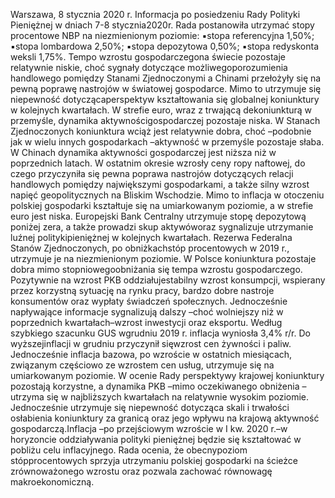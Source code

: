 Warszawa, 8 stycznia 2020 r.
Informacja po posiedzeniu Rady Polityki Pieniężnej
w dniach 7-8 stycznia2020r.
Rada postanowiła utrzymać stopy procentowe NBP na niezmienionym poziomie:
▪stopa referencyjna 1,50%;
▪stopa lombardowa 2,50%;
▪stopa depozytowa 0,50%;
▪stopa redyskonta weksli 1,75%.
Tempo wzrostu gospodarczegona świecie pozostaje relatywnie niskie, choć sygnały
dotyczące możliwegoporozumienia handlowego pomiędzy Stanami Zjednoczonymi a
Chinami przełożyły się na pewną poprawę nastrojów w światowej gospodarce. Mimo to
utrzymuje się niepewność dotyczącaperspektyw kształtowania się globalnej koniunktury
w kolejnych kwartałach. W strefie euro, wraz z trwającą dekoniunkturą w przemyśle,
dynamika aktywnościgospodarczej pozostaje niska. W Stanach Zjednoczonych
koniunktura wciąż jest relatywnie dobra, choć –podobnie jak w wielu innych
gospodarkach –aktywność w przemyśle pozostaje słaba. W Chinach dynamika
aktywności gospodarczej jest niższa niż w poprzednich latach.
W ostatnim okresie wzrosły ceny ropy naftowej, do czego przyczyniła się pewna
poprawa nastrojów dotyczących relacji handlowych pomiędzy największymi
gospodarkami, a także silny wzrost napięć geopolitycznych na Bliskim Wschodzie. Mimo
to inflacja w otoczeniu polskiej gospodarki kształtuje się na umiarkowanym poziomie, a
w strefie euro jest niska.
Europejski Bank Centralny utrzymuje stopę depozytową poniżej zera, a także
prowadzi skup aktywóworaz sygnalizuje utrzymanie luźnej politykipieniężnej w
kolejnych kwartałach. Rezerwa Federalna Stanów Zjednoczonych, po obniżkachstóp
procentowych w 2019 r., utrzymuje je na niezmienionym poziomie.
W Polsce koniunktura pozostaje dobra mimo stopniowegoobniżania się tempa
wzrostu gospodarczego. Pozytywnie na wzrost PKB oddziałujestabilny wzrost
konsumpcji, wspierany przez korzystną sytuację na rynku pracy, bardzo dobre nastroje
konsumentów oraz wypłaty świadczeń społecznych. Jednocześnie napływające
informacje sygnalizują dalszy –choć wolniejszy niż w poprzednich kwartałach–wzrost
inwestycji oraz eksportu.
Według szybkiego szacunku GUS wgrudniu 2019 r. inflacja wyniosła 3,4% r/r.
Do wyższejinflacji w grudniu przyczynił sięwzrost cen żywności i paliw. Jednocześnie
inflacja bazowa, po wzroście w ostatnich miesiącach, związanym częściowo ze wzrostem
cen usług, utrzymuje się na umiarkowanym poziomie.
W ocenie Rady perspektywy krajowej koniunktury pozostają korzystne, a dynamika
PKB –mimo oczekiwanego obniżenia –utrzyma się w najbliższych kwartałach na
relatywnie wysokim poziomie. Jednocześnie utrzymuje się niepewność dotycząca skali i
trwałości osłabienia koniunktury za granicą oraz jego wpływu na krajową aktywność
gospodarczą.Inflacja –po przejściowym wzroście w I kw. 2020 r.–w horyzoncie
oddziaływania polityki pieniężnej będzie się kształtować w pobliżu celu inflacyjnego.
Rada ocenia, że obecnypoziom stópprocentowych sprzyja utrzymaniu polskiej
gospodarki na ścieżce zrównoważonego wzrostu oraz pozwala zachować równowagę
makroekonomiczną.

